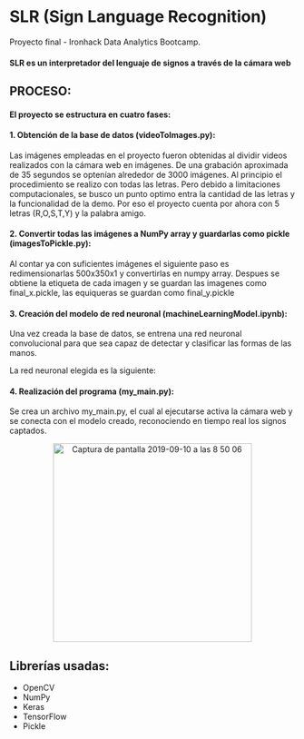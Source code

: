 # SLR (Sign Language Recognition)

Proyecto final - Ironhack Data Analytics Bootcamp.

#### SLR es un interpretador del lenguaje de signos a través de la cámara web

## PROCESO:

#### El proyecto se estructura en cuatro fases:

####  1. Obtención de la base de datos (videoToImages.py):

Las imágenes empleadas en el proyecto fueron obtenidas al dividir videos realizados con la cámara web en imágenes. De una grabación aproximada de 35 segundos se optenían alrededor de 3000 imágenes. Al principio el procedimiento se realizo con todas las letras. Pero debido a limitaciones computacionales, se busco un punto optimo entra la cantidad de las letras y la funcionalidad de la demo. Por eso el proyecto cuenta por ahora con 5 letras (R,O,S,T,Y) y la palabra amigo.

####  2. Convertir todas las imágenes a NumPy array y guardarlas como pickle (imagesToPickle.py):

Al contar ya con suficientes imágenes el siguiente paso es redimensionarlas 500x350x1 y convertirlas en numpy array. Despues se obtiene la etiqueta de cada imagen y se guardan las imagenes como final_x.pickle, las equiqueras se guardan como final_y.pickle

####  3. Creación del modelo de red neuronal (machineLearningModel.ipynb):

Una vez creada la base de datos, se entrena una red neuronal convolucional para que sea capaz de detectar y clasificar las formas de las manos.

La red neuronal elegida es la siguiente:

####  4. Realización del programa (my_main.py): 

Se crea un archivo my_main.py, el cual al ejecutarse activa la cámara web y se conecta con el modelo creado, reconociendo en tiempo real los signos captados.

<center><img width="350" alt="Captura de pantalla 2019-09-10 a las 8 50 06" src="https://user-images.githubusercontent.com/51289289/64590751-8de3e500-d3a8-11e9-8141-f75d03da482b.png"></center>

## Librerías usadas:

- OpenCV
- NumPy
- Keras
- TensorFlow
- Pickle


